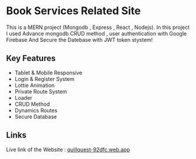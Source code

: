 
# Book Services Related  Site

This is a MERN project (Mongodb , Express , React , Nodejs). In  this project I used Advance mongodb CRUD method , user authentication with Google Firebase And Secure the Datebase with JWT token stystem!


## Key Features

 - Tablet & Mobile Responsive
 - Login & Register System 
 - Lottie Animation
 - Private Route System
 - Loader
 - CRUD Method
 - Dynamics Routes
 - Secure Database
 

## Links

Live link of the Website :  [quillquest-92dfc.web.app](https://quillquest-92dfc.web.app/)



